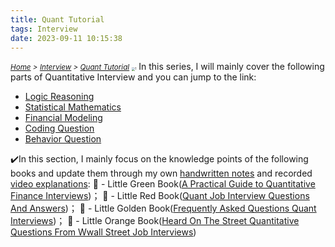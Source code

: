 ```yaml
---
title: Quant Tutorial
tags: Interview
date: 2023-09-11 10:15:38
---
```

*<small>[Home](/Home/index.html) > [Interview](/tags/Interview/index.html) > [Quant Tutorial](/2023/09/11/Interview/Quant-Tutorial/Post/Quant-Tutorial/Quant-Tutorial/index.html)</small>*
<img src="https://s2.loli.net/2023/09/11/h7EBdNkvPV21Ly4.jpg" alt="1" style="zoom: 33%;" />
In this series, I will mainly cover the following parts of Quantitative Interview and you can jump to the link:
- [Logic Reasoning](/2023/09/11/Interview/Quant-Tutorial/Logic-and-Reasoning/index.html)
- [Statistical Mathematics](/2023/09/11/Interview/Quant-Tutorial/Statistics-and-Mathematics/index.html)
- [Financial Modeling](/2023/09/11/Interview/Quant-Tutorial/Financial-Modeling/index.html)
- [Coding Question](/2023/09/11/Interview/Quant-Tutorial/Coding-Qs/index.html)
- [Behavior Question](/2023/09/11/Interview/Quant-Tutorial/Behavior-Qs/index.html)

✔️In this section, I mainly focus on the knowledge points of the following books and update them through my own <u>handwritten notes</u> and recorded <u>video explanations</u>:
📗 - Little Green Book([A Practical Guide to Quantitative Finance Interviews](/pdf/A-Practical-Guide-to-Quantitative-Finance-Interviews.pdf))； 
📕 - Little Red Book([Quant Job Interview Questions And Answers](/pdf/Quant-Job-Interview-Questions-And-Answers.pdf))； 
📒 - Little Golden Book([Frequently Asked Questions Quant Interviews](/pdf/Frequently-Asked-Questions-Quant-Intervi.pdf))； 
📙 - Little Orange Book([Heard On The Street Quantitative Questions From Wwall Street Job Interviews](/pdf/Heard-On-The-Street-Quantitative-Questions-From-Wall-Street-Job-Interviews.pdf))

